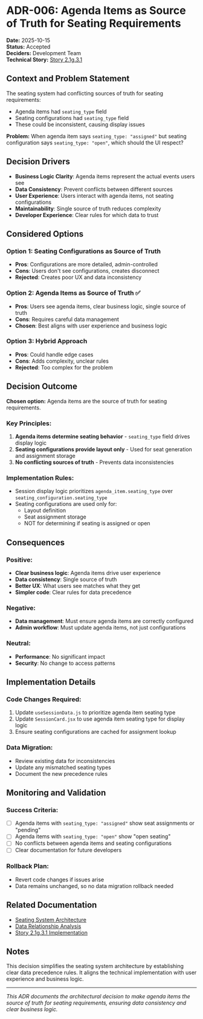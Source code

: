 # ADR-006: Agenda Items as Source of Truth for Seating Requirements

**Date:** 2025-10-15  
**Status:** Accepted  
**Deciders:** Development Team  
**Technical Story:** [Story 2.1g.3.1](docs/stories/2.1g.3.1-QUICK-REFERENCE.md)

## Context and Problem Statement

The seating system had conflicting sources of truth for seating requirements:
- Agenda items had `seating_type` field
- Seating configurations had `seating_type` field
- These could be inconsistent, causing display issues

**Problem:** When agenda item says `seating_type: "assigned"` but seating configuration says `seating_type: "open"`, which should the UI respect?

## Decision Drivers

- **Business Logic Clarity**: Agenda items represent the actual events users see
- **Data Consistency**: Prevent conflicts between different sources
- **User Experience**: Users interact with agenda items, not seating configurations
- **Maintainability**: Single source of truth reduces complexity
- **Developer Experience**: Clear rules for which data to trust

## Considered Options

### Option 1: Seating Configurations as Source of Truth
- **Pros**: Configurations are more detailed, admin-controlled
- **Cons**: Users don't see configurations, creates disconnect
- **Rejected**: Creates poor UX and data inconsistency

### Option 2: Agenda Items as Source of Truth ✅
- **Pros**: Users see agenda items, clear business logic, single source of truth
- **Cons**: Requires careful data management
- **Chosen**: Best aligns with user experience and business logic

### Option 3: Hybrid Approach
- **Pros**: Could handle edge cases
- **Cons**: Adds complexity, unclear rules
- **Rejected**: Too complex for the problem

## Decision Outcome

**Chosen option:** Agenda items are the source of truth for seating requirements.

### Key Principles:
1. **Agenda items determine seating behavior** - `seating_type` field drives display logic
2. **Seating configurations provide layout only** - Used for seat generation and assignment storage
3. **No conflicting sources of truth** - Prevents data inconsistencies

### Implementation Rules:
- Session display logic prioritizes `agenda_item.seating_type` over `seating_configuration.seating_type`
- Seating configurations are used only for:
  - Layout definition
  - Seat assignment storage
  - NOT for determining if seating is assigned or open

## Consequences

### Positive:
- **Clear business logic**: Agenda items drive user experience
- **Data consistency**: Single source of truth
- **Better UX**: What users see matches what they get
- **Simpler code**: Clear rules for data precedence

### Negative:
- **Data management**: Must ensure agenda items are correctly configured
- **Admin workflow**: Must update agenda items, not just configurations

### Neutral:
- **Performance**: No significant impact
- **Security**: No change to access patterns

## Implementation Details

### Code Changes Required:
1. Update `useSessionData.js` to prioritize agenda item seating type
2. Update `SessionCard.jsx` to use agenda item seating type for display logic
3. Ensure seating configurations are cached for assignment lookup

### Data Migration:
- Review existing data for inconsistencies
- Update any mismatched seating types
- Document the new precedence rules

## Monitoring and Validation

### Success Criteria:
- [ ] Agenda items with `seating_type: "assigned"` show seat assignments or "pending"
- [ ] Agenda items with `seating_type: "open"` show "open seating"
- [ ] No conflicts between agenda items and seating configurations
- [ ] Clear documentation for future developers

### Rollback Plan:
- Revert code changes if issues arise
- Data remains unchanged, so no data migration rollback needed

## Related Documentation

- [Seating System Architecture](docs/architecture/seating-system-clarification.md)
- [Data Relationship Analysis](docs/architecture/data-relationship-analysis.md)
- [Story 2.1g.3.1 Implementation](docs/stories/2.1g.3.1-QUICK-REFERENCE.md)

## Notes

This decision simplifies the seating system architecture by establishing clear data precedence rules. It aligns the technical implementation with user experience and business logic.

---

*This ADR documents the architectural decision to make agenda items the source of truth for seating requirements, ensuring data consistency and clear business logic.*
